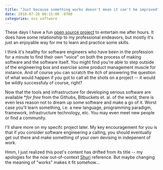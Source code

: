 ```yaml
---
title: "Just because something works doesn't mean it can't be improved"
date: 2018-07-26 06:15:00 -0700
categories: oss software
---
```


These days I have a fun [open source project](https://github.com/adamedx/poshgraph) to entertain me after hours. It does have some relationship to my professional endeavors, but mostly it's just an enjoyable way for me to learn and practice some skills.

I think it's healthy for software engineers who have been in the profession for a minute to find their own "voice" on both the process of making software and the software itself. You might find you're able to step outside of the engineering box and exercise some product management muscle for instance. And of course you can scratch the itch of answering the question of what would happen if *you* got to call all the shots on a project -- it would be wildly successfuly of course, right?

Now that the tools and infrastructure for developing serious software are available **for free* from the Githubs, Bitbuckets et. al. of the world, there is even less reason not to dream up some software and make a go of it. Worst case you'll learn something, i.e. a new language, programming paradigm, framework, infrastructure technology, etc. You may even meet new people or find a community.

I'll share more on my specifc project later. My key encouragement for you is that if you consider software engineering a calling, you should eventually get out there and make something of your own devising in indepenent of work.

Hmm, I just realized this post's content has drifted from its title -- my apologies for the now out-of-context [Shuri](https://www.vox.com/culture/2018/2/20/17030266/black-panther-shuri-letitia-wright-best) reference. But maybe changing the meaning of "works" makes it fit somehow...

